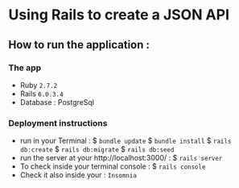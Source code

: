 # Using Rails to create a JSON API

## How to run the application  :

### The app

* Ruby `2.7.2`
* Rails `6.0.3.4`
* Database : PostgreSql

### Deployment instructions

* run in your Terminal :
$ `bundle update`
$ `bundle install`
$ `rails db:create`
$ `rails db:migrate`
$ `rails db:seed`
* run the server at your http://localhost:3000/  : $ `rails server`
* To check inside your terminal console :  $ `rails console`
* Check it also inside your : `Insomnia`
